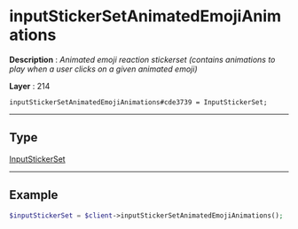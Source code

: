 # inputStickerSetAnimatedEmojiAnimations

**Description** : *Animated emoji reaction stickerset \(contains animations to play when a user clicks on a given animated emoji\)*

**Layer** : 214

```tl
inputStickerSetAnimatedEmojiAnimations#cde3739 = InputStickerSet;
```

---

## Type

[InputStickerSet](type/InputStickerSet)

---

## Example

```php
$inputStickerSet = $client->inputStickerSetAnimatedEmojiAnimations();
```